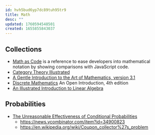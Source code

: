 ```yaml
---
id: hvh5bud6yp7dc89tuh95tr9
title: Math
desc: ""
updated: 1760594548501
created: 1655855843037
---
```


## Collections

- [Math as Code](https://github.com/Jam3/math-as-code) is a reference to ease developers into mathematical notation by showing comparisons with JavaScript code.
- [Category Theory Illustrated](https://abuseofnotation.github.io/category-theory-illustrated/)
- [A Gentle Introduction to the Art of Mathematics, version 3.1](https://giam.southernct.edu/GIAM/)
- [Discrete Mathematics](https://discrete.openmathbooks.org/dmoi4.html) An Open Introduction, 4th edition
- [An Illustrated Introduction to Linear Algebra](https://www.ducktyped.org/p/an-illustrated-introduction-to-linear)

## Probabilities

- [The Unreasonable Effectiveness of Conditional Probabilities](https://two-wrongs.com/unreasonable-effectiveness-of-conditional-probabilities.html)
  - https://news.ycombinator.com/item?id=34900823
  - https://en.wikipedia.org/wiki/Coupon_collector%27s_problem
